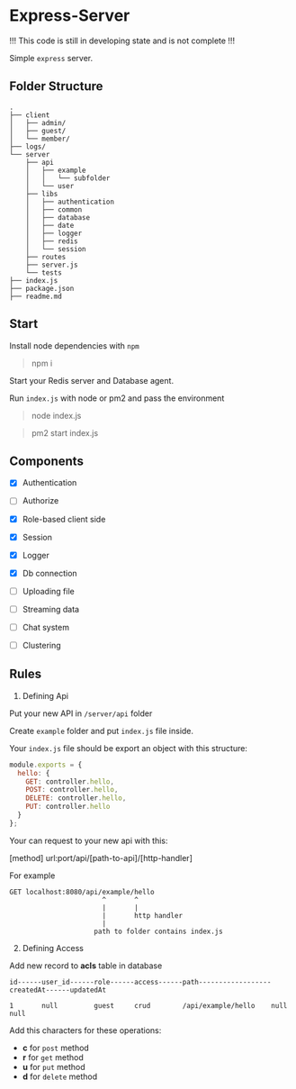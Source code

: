 Express-Server
======

!!! This code is still in developing state and is not complete !!!

Simple `express` server.

## Folder Structure

```
.
├── client
│   ├── admin/
│   ├── guest/
│   └── member/
├── logs/
└── server
    ├── api
    │   ├── example
    │   │   └── subfolder
    │   └── user
    ├── libs
    │   ├── authentication
    │   ├── common
    │   ├── database
    │   ├── date
    │   ├── logger
    │   ├── redis
    │   └── session
    ├── routes
    ├── server.js
    └── tests
├── index.js
├── package.json
├── readme.md
```

## Start

Install node dependencies with `npm`

> npm i

Start your Redis server and Database agent.

Run `index.js` with node or pm2 and pass the environment

> node index.js

> pm2 start index.js

## Components

- [x] Authentication
- [ ] Authorize
- [x] Role-based client side
- [x] Session
- [x] Logger
- [x] Db connection
- [ ] Uploading file
- [ ] Streaming data
- [ ] Chat system
- [ ] Clustering


## Rules

1) Defining Api

Put your new API in `/server/api` folder

Create `example` folder and put `index.js` file inside.

Your `index.js` file should be export an object with this structure:

```js
module.exports = {
  hello: {
    GET: controller.hello,
    POST: controller.hello,
    DELETE: controller.hello,
    PUT: controller.hello
  }
};
```

Your can request to your new api with this:

[method] url:port/api/[path-to-api]/[http-handler]

For example

```
GET localhost:8080/api/example/hello
                       ^       ^
                       |       |
                       |       http handler
                       |
                     path to folder contains index.js 
```

2) Defining Access

Add new record to **acls** table in database

```
id------user_id------role------access------path------------------createdAt------updatedAt

1       null         guest     crud        /api/example/hello    null           null		
```

Add this characters for these operations:

- **c** for `post` method
- **r** for `get` method
- **u** for `put` method
- **d** for `delete` method
